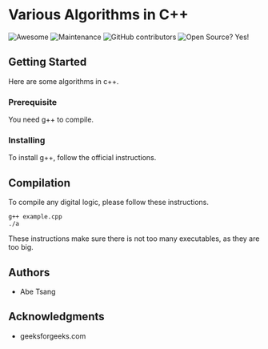 # Various Algorithms in C++ 
![Awesome](https://cdn.rawgit.com/sindresorhus/awesome/d7305f38d29fed78fa85652e3a63e154dd8e8829/media/badge.svg)
![Maintenance](https://img.shields.io/badge/Maintained%3F-yes-green.svg) 
![GitHub contributors](https://img.shields.io/badge/Contributors-1-gold.svg) 
![Open Source? Yes!](https://badgen.net/badge/Open%20Source%20%3F/Yes%21/blue?icon=github)

## Getting Started
Here are some algorithms in c++. 

### Prerequisite
You need g++ to compile.

### Installing
To install g++, follow the official instructions.

## Compilation
To compile any digital logic, please follow these instructions.
```
g++ example.cpp
./a
```
These instructions make sure there is not too many executables, as they are too big.

## Authors
* Abe Tsang

## Acknowledgments
* geeksforgeeks.com
